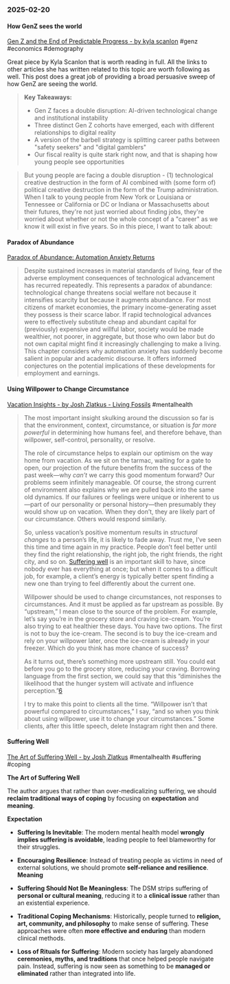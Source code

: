 ### 2025-02-20
#### How GenZ sees the world
[Gen Z and the End of Predictable Progress - by kyla scanlon](https://substack.com/inbox/post/157018533) #genz #economics #demography 

Great piece by Kyla Scanlon that is worth reading in full. All the links to other articles she has written related to this topic are worth following as well. This post does a great job of providing a broad persuasive sweep of how GenZ are seeing the world.

> **Key Takeaways:**
> 
> - Gen Z faces a double disruption: AI-driven technological change and institutional instability
> - Three distinct Gen Z cohorts have emerged, each with different relationships to digital reality
> - A version of the barbell strategy is splitting career paths between "safety seekers" and "digital gamblers"
> - Our fiscal reality is quite stark right now, and that is shaping how young people see opportunities

> But young people are facing a double disruption - (1) technological creative destruction in the form of AI combined with (some form of) political creative destruction in the form of the Trump administration. When I talk to young people from New York or Louisiana or Tennessee or California or DC or Indiana or Massachusetts about their futures, they're not just worried about finding jobs, they're worried about whether or not the whole concept of a "career" as we know it will exist in five years. So in this piece, I want to talk about:

#### Paradox of Abundance
[Paradox of Abundance: Automation Anxiety Returns](https://academic.oup.com/book/9606/chapter-abstract/156660852?redirectedFrom=fulltext)

> Despite sustained increases in material standards of living, fear of the adverse employment consequences of technological advancement has recurred repeatedly. This represents a paradox of abundance: technological change threatens social welfare not because it intensifies scarcity but because it augments abundance. For most citizens of market economies, the primary income-generating asset they possess is their scarce labor. If rapid technological advances were to effectively substitute cheap and abundant capital for (previously) expensive and willful labor, society would be made wealthier, not poorer, in aggregate, but those who own labor but do not own capital might find it increasingly challenging to make a living. This chapter considers why automation anxiety has suddenly become salient in popular and academic discourse. It offers informed conjectures on the potential implications of these developments for employment and earnings.

#### Using Willpower to Change Circumstance
[Vacation Insights - by Josh Zlatkus - Living Fossils](https://substack.com/inbox/post/157431743) #mentalhealth 

> The most important insight skulking around the discussion so far is that the environment, context, circumstance, or situation is _far more powerful_ in determining how humans feel, and therefore behave, than willpower, self-control, personality, or resolve.
> 
> The role of circumstance helps to explain our optimism on the way home from vacation. As we sit on the tarmac, waiting for a gate to open, our projection of the future benefits from the success of the past week—why _can’t_ we carry this good momentum forward? Our problems seem infinitely manageable. Of course, the strong current of environment also explains why we are pulled back into the same old dynamics. If our failures or feelings were unique or inherent to us—part of our personality or personal history—then presumably they would show up on vacation. When they don’t, they are likely part of our circumstance. Others would respond similarly.
> 
> So, unless vacation’s positive momentum results in _structural changes_ to a person’s life, it is likely to fade away. Trust me, I’ve seen this time and time again in my practice. People don’t feel better until they find the right relationship, the right job, the right friends, the right city, and so on. [Suffering well](https://thelivingfossils.substack.com/p/the-art-of-suffering-well) is an important skill to have, since nobody ever has everything at once; but when it comes to a difficult job, for example, a client’s energy is typically better spent finding a new one than trying to feel differently about the current one.
> 
> Willpower should be used to change circumstances, not responses to circumstances. And it must be applied as far upstream as possible. By “upstream,” I mean close to the source of the problem. For example, let’s say you’re in the grocery store and craving ice-cream. You’re also trying to eat healthier these days. You have two options. The first is not to buy the ice-cream. The second is to buy the ice-cream and rely on your willpower later, once the ice-cream is already in your freezer. Which do you think has more chance of success?
> 
> As it turns out, there’s something more upstream still. You could eat before you go to the grocery store, reducing your craving. Borrowing language from the first section, we could say that this “diminishes the likelihood that the hunger system will activate and influence perception.”[6](https://substack.com/inbox/post/157431743#footnote-6-157431743)
> 
> I try to make this point to clients all the time. “Willpower isn’t that powerful compared to circumstances,” I say, “and so when you think about using willpower, use it to change your circumstances.” Some clients, after this little speech, delete Instagram right then and there.

#### Suffering Well
[The Art of Suffering Well - by Josh Zlatkus](https://thelivingfossils.substack.com/p/the-art-of-suffering-well) #mentalhealth #suffering #coping

**The Art of Suffering Well**

The author argues that rather than over-medicalizing suffering, we should **reclaim traditional ways of coping** by focusing on **expectation** and **meaning**.

**Expectation**

- **Suffering Is Inevitable**: The modern mental health model **wrongly implies suffering is avoidable**, leading people to feel blameworthy for their struggles.
- **Encouraging Resilience**: Instead of treating people as victims in need of external solutions, we should promote **self-reliance and resilience**.
**Meaning**

- **Suffering Should Not Be Meaningless**: The DSM strips suffering of **personal or cultural meaning**, reducing it to a **clinical issue** rather than an existential experience.
- **Traditional Coping Mechanisms**: Historically, people turned to **religion, art, community, and philosophy** to make sense of suffering. These approaches were often **more effective and enduring** than modern clinical methods.
- **Loss of Rituals for Suffering**: Modern society has largely abandoned **ceremonies, myths, and traditions** that once helped people navigate pain. Instead, suffering is now seen as something to be **managed or eliminated** rather than integrated into life.